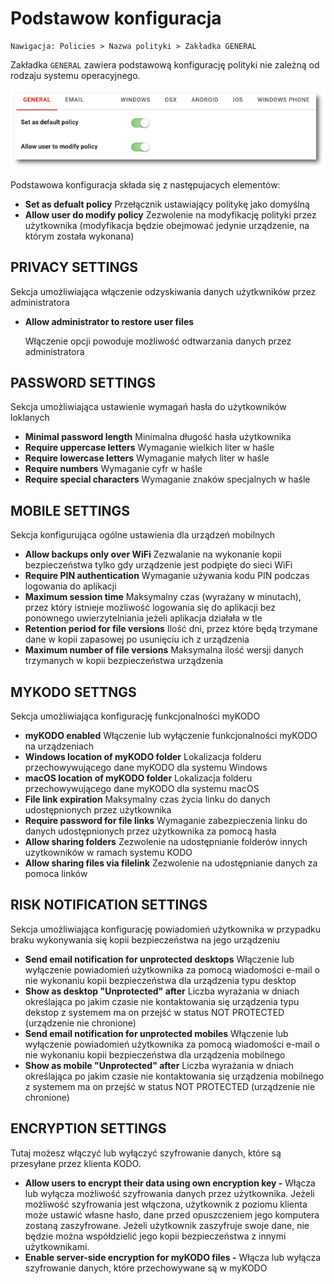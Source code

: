 # Podstawow konfiguracja

```text
Nawigacja: Policies > Nazwa polityki > Zakładka GENERAL
```

Zakładka `GENERAL` zawiera podstawową konfigurację polityki nie zależną od rodzaju systemu operacyjnego.

![](../../.gitbook/assets/policies_general_s.png)

Podstawowa konfiguracja składa się z następujacych elementów:

* **Set as defualt policy** Przełącznik ustawiający politykę jako domyślną
* **Allow user do modify policy** Zezwolenie na modyfikację polityki przez użytkownika \(modyfikacja będzie obejmować jedynie urządzenie, na którym została wykonana\)

## **PRIVACY SETTINGS**

Sekcja umożliwiająca włączenie odzyskiwania danych użytkwników przez administratora

* **Allow administrator to restore user files**  

  Włączenie opcji powoduje możliwość odtwarzania danych przez administratora

## **PASSWORD SETTINGS**

Sekcja umożliwiająca ustawienie wymagań hasła do użytkowników loklanych

* **Minimal password length** Minimalna długość hasła użytkownika
* **Require uppercase letters** Wymaganie wielkich liter w haśle
* **Require lowercase letters** Wymaganie małych liter w haśle
* **Require numbers** Wymaganie cyfr w haśle
* **Require special characters** Wymaganie znaków specjalnych w haśle

## **MOBILE SETTINGS**

Sekcja konfigurująca ogólne ustawienia dla urządzeń mobilnych

* **Allow backups only over WiFi** Zezwalanie na wykonanie kopii bezpieczeństwa tylko gdy urządzenie jest podpięte do sieci WiFi
* **Require PIN authentication** Wymaganie używania kodu PIN podczas logowania do aplikacji
* **Maximum session time** Maksymalny czas \(wyrażany w minutach\), przez który istnieje możliwość logowania się do aplikacji bez ponownego uwierzytelniania jeżeli aplikacja działała w tle
* **Retention period for file versions** Ilość dni, przez które będą trzymane dane w kopii zapasowej po usunięciu ich z urządzenia
* **Maximum number of file versions** Maksymalna ilość wersji danych trzymanych w kopii bezpieczeństwa urządzenia

## **MYKODO SETTNGS**

Sekcja umożliwiająca konfigurację funkcjonalności myKODO

* **myKODO enabled** Włączenie lub wyłączenie funkcjonalności myKODO na urządzeniach
* **Windows location of myKODO folder** Lokalizacja folderu przechowywującego dane myKODO dla systemu Windows
* **macOS location of myKODO folder** Lokalizacja folderu przechowywującego dane myKODO dla systemu macOS
* **File link expiration** Maksymalny czas życia linku do danych udostępnionych przez użytkownika
* **Require password for file links** Wymaganie zabezpieczenia linku do danych udostępnionych przez użytkownika za pomocą hasła
* **Allow sharing folders** Zezwolenie na udostępnianie folderów innych uzytkowników w ramach systemu KODO
* **Allow sharing files via filelink** Zezwolenie na udostępnianie danych za pomoca linków

## **RISK NOTIFICATION SETTINGS**

Sekcja umożliwiająca konfigurację powiadomień użytkownika w przypadku braku wykonywania się kopii bezpieczeństwa na jego urządzeniu

* **Send email notification for unprotected desktops** Włączenie lub wyłączenie powiadomień użytkownika za pomocą wiadomości e-mail o nie wykonaniu kopii bezpieczeństwa dla urządzenia typu desktop
* **Show as desktop "Unprotected" after** Liczba wyrażania w dniach określająca po jakim czasie nie kontaktowania się urządzenia typu dekstop z systemem ma on przejść w status NOT PROTECTED \(urządzenie nie chronione\)
* **Send email notification for unprotected mobiles** Włączenie lub wyłączenie powiadomień użytkownika za pomocą wiadomości e-mail o nie wykonaniu kopii bezpieczeństwa dla urządzenia mobilnego
* **Show as mobile "Unprotected" after** Liczba wyrażania w dniach określająca po jakim czasie nie kontaktowania się urządzenia mobilnego z systemem ma on przejść w status NOT PROTECTED \(urządzenie nie chronione\)

## ENCRYPTION SETTINGS

Tutaj możesz włączyć lub wyłączyć szyfrowanie danych, które są przesyłane przez klienta KODO.

* **Allow users to encrypt their data using own encryption key -** Włącza lub wyłącza możliwość szyfrowania danych przez użytkownika. Jeżeli możliwość szyfrowania jest włączona, użytkownik z poziomu klienta może ustawić własne hasło, dane przed opuszczeniem jego komputera zostaną zaszyfrowane. Jeżeli użytkownik zaszyfruje swoje dane, nie będzie można współdzielić jego kopii bezpieczeństwa z innymi użytkownikami.
* **Enable server-side encryption for myKODO files -** Włącza lub wyłącza szyfrowanie danych, które przechowywane są w myKODO

